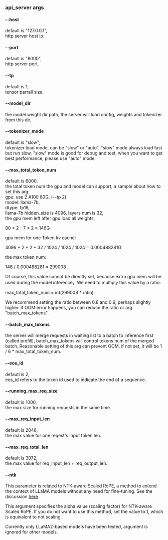 ### api_server args 

#### --host
default is "127.0.0.1",  
http server host ip.

#### --port
default is "8000",  
http server port.

#### --tp
default is 1,  
tensor parrall size.

#### --model_dir

the model weight dir path, the server will load config, weights and tokenizer from this dir.

#### --tokenizer_mode
default is "slow",  
tokenizer load mode, can be "slow" or "auto", "slow" mode always load fast but run slow, "slow" mode is good for debug and test, when you want to get best performance, please use "auto" mode.

#### --max_total_token_num

default is 6000,  
the total token num the gpu and model can support, a sample about how to set this arg:   
gpu: use 2 A100 80G, (--tp 2)  
model: llama-7b,  
dtype: fp16,  
llama-7b hidden_size is 4096, layers num is 32,   
the gpu mem left after gpu load all weights,   

80 * 2 - 7 * 2 = 146G  

gpu mem for one Token kv cache:   

4096 * 2 * 2 * 32 / 1024 / 1024 / 1024 =  0.000488281G  

the max token num:    

146 / 0.000488281 ≈ 299008  

Of course, this value cannot be directly set, because extra gpu mem will be used during the model inference，We need to multiply this value by a ratio:  

max_total_token_num = int(299008 * ratio)   

We recommend setting the ratio between 0.8 and 0.9, perhaps slightly higher. if OOM error happens, you can reduce the ratio or arg "batch_max_tokens".  

#### --batch_max_tokens

the server will merge requests in waiting list to a batch to inference first (called prefill), batch_max_tokens will control tokens num of the merged batch, Reasonable setting of this arg can prevent OOM. if not set, it will be 1 / 6 * max_total_token_num.

#### --eos_id

defautl is 2,  
eos_id refers to the token id used to indicate the end of a sequence.

#### --running_max_req_size  

default is 1000,   
the max size for running requests in the same time.  

#### --max_req_input_len
default is 2048,  
the max value for one reqest's input token len.  


#### --max_req_total_len
default is 3072,  
the max value for req_input_len + req_output_len.

#### --ntk
This parameter is related to NTK-aware Scaled RoPE, a method to extend the context of LLaMA models without any need for fine-tuning. See the discussion [here](https://www.reddit.com/r/LocalLLaMA/comments/14lz7j5/ntkaware_scaled_rope_allows_llama_models_to_have/)

This argument specifies the alpha value (scaling factor) for NTK-aware Scaled RoPE. If you do not want to use this method, set the value to 1, which is equivalent to not scaling.

Currently only LLaMA2-based models have been tested, argument is ignored for other models.